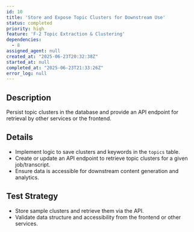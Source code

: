 ```yaml
---
id: 10
title: 'Store and Expose Topic Clusters for Downstream Use'
status: completed
priority: high
feature: 'F-2 Topic Extraction & Clustering'
dependencies:
  - 8
assigned_agent: null
created_at: "2025-06-23T20:32:38Z"
started_at: null
completed_at: "2025-06-23T21:33:26Z"
error_log: null
---
```


## Description
Persist topic clusters in the database and provide an API endpoint for retrieval by other services or the frontend.

## Details
- Implement logic to save clusters and keywords in the `topics` table.
- Create or update an API endpoint to retrieve topic clusters for a given job/transcript.
- Ensure data is accessible for downstream content generation and analytics.

## Test Strategy
- Store sample clusters and retrieve them via the API.
- Validate data structure and accessibility from the frontend or other services. 